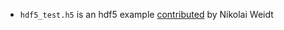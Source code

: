 * `hdf5_test.h5` is an hdf5 example [contributed](https://clojurians.zulipchat.com/#narrow/stream/151924-data-science/topic/import.20hdf.20files/near/360256663) by Nikolai Weidt
